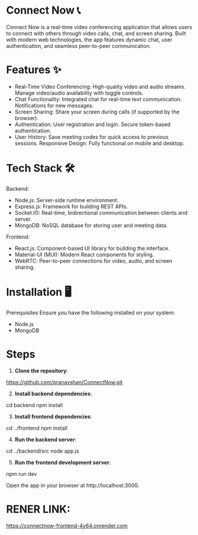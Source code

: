 # Connect Now 📞
Connect Now is a real-time video conferencing application that allows users to connect with others through video calls, chat, and screen sharing. Built with modern web technologies, the app features dynamic chat, user authentication, and seamless peer-to-peer communication.

# Features ✨
- Real-Time Video Conferencing:
High-quality video and audio streams.
Manage video/audio availability with toggle controls.
- Chat Functionality:
Integrated chat for real-time text communication.
Notifications for new messages.
- Screen Sharing:
Share your screen during calls (if supported by the browser).
- Authentication:
User registration and login.
Secure token-based authentication.
- User History:
Save meeting codes for quick access to previous sessions.
Responsive Design:
Fully functional on mobile and desktop.

# Tech Stack 🛠️
Backend:

- Node.js: Server-side runtime environment.
- Express.js: Framework for building REST APIs.
- Socket.IO: Real-time, bidirectional communication between clients and server.
- MongoDB: NoSQL database for storing user and meeting data.

Frontend:
- React.js: Component-based UI library for building the interface.
- Material-UI (MUI): Modern React components for styling.
- WebRTC: Peer-to-peer connections for video, audio, and screen sharing.

# Installation 🖥️
Prerequisites
Ensure you have the following installed on your system:

- Node.js
- MongoDB

# Steps
1. **Clone the repository**:

https://github.com/pranavshan/ConnectNow.git


2. **Install backend dependencies**:

cd backend
npm install


3. **Install frontend dependencies**:

cd ../frontend
npm install

4. **Run the backend server**:

cd ../backend/src
node app.js

5. **Run the frontend development server**:

npm run dev

Open the app in your browser at http://localhost:3000.

# RENER LINK:
https://connectnow-frontend-4y64.onrender.com

